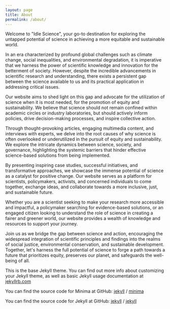 ```yaml
---
layout: page
title: About
permalink: /about/
---
```


Welcome to "Idle Science", your go-to destination for exploring the untapped potential of science in achieving a more equitable and sustainable world.

In an era characterized by profound global challenges such as climate change, social inequalities, and environmental degradation, it is imperative that we harness the power of scientific knowledge and innovation for the betterment of society. However, despite the incredible advancements in scientific research and understanding, there exists a persistent gap between the science available to us and its practical application in addressing critical issues.

Our website aims to shed light on this gap and advocate for the utilization of science when it is most needed, for the promotion of equity and sustainability. We believe that science should not remain confined within academic circles or industry laboratories, but should actively inform policies, drive decision-making processes, and inspire collective action.

Through thought-provoking articles, engaging multimedia content, and interviews with experts, we delve into the root causes of why science is often overlooked or underutilized in the pursuit of equity and sustainability. We explore the intricate dynamics between science, society, and governance, highlighting the systemic barriers that hinder effective science-based solutions from being implemented.

By presenting inspiring case studies, successful initiatives, and transformative approaches, we showcase the immense potential of science as a catalyst for positive change. Our website serves as a platform for scientists, policymakers, activists, and concerned individuals to come together, exchange ideas, and collaborate towards a more inclusive, just, and sustainable future.

Whether you are a scientist seeking to make your research more accessible and impactful, a policymaker searching for evidence-based solutions, or an engaged citizen looking to understand the role of science in creating a fairer and greener world, our website provides a wealth of knowledge and resources to support your journey.

Join us as we bridge the gap between science and action, encouraging the widespread integration of scientific principles and findings into the realms of social justice, environmental conservation, and sustainable development. Together, let's harness the full potential of science to forge a path towards a future that prioritizes equity, preserves our planet, and safeguards the well-being of all.

This is the base Jekyll theme. You can find out more info about customizing your Jekyll theme, as well as basic Jekyll usage documentation at [jekyllrb.com](https://jekyllrb.com/)

You can find the source code for Minima at GitHub:
[jekyll][jekyll-organization] /
[minima](https://github.com/jekyll/minima)

You can find the source code for Jekyll at GitHub:
[jekyll][jekyll-organization] /
[jekyll](https://github.com/jekyll/jekyll)


[jekyll-organization]: https://github.com/jekyll
